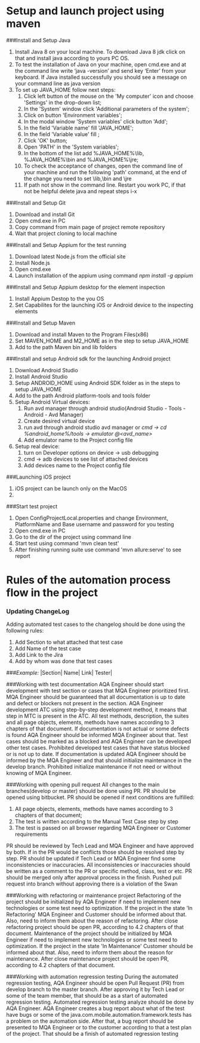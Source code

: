  # Setup and launch project using maven 
 
 ###Install and Setup Java
  
 1. Install Java 8 on your local machine. To download Java 8 jdk click on that and install java according to yours PC OS. 
 1. To test the installation of Java on your machine, open cmd.exe and at the command line write ‘java -version’ and send key ‘Enter’ from your keyboard. If Java installed successfully you should see a message on your command line as java version
 1. To set up JAVA_HOME follow next steps:
     1. Click left button of the mouse on the 'My computer' icon and choose 'Settings' in the drop-down list;      
     1. In the 'System' window click 'Additional parameters of the system';
     1. Click on button 'Environment variables';
     1. In the modal window 'System variables' click button 'Add';
     1. In the field 'Variable name' fill 'JAVA_HOME';
     1. In the field 'Variable value' fill <path to jdk>;
     1. Click 'OK' button;
     1. Open 'PATH' in the 'System variables'; 
     1. In the bottom of the list add %JAVA_HOME%\lib, %JAVA_HOME%\bin and %JAVA_HOME%\jre;
     1. To check the acceptance of changes, open the command line of your machine and run the following 'path' command, at the end of the change you need to set <path to jdk>\lib,<path to jdk>\bin and <path to jdk>\jre
     1. If path not show in the command line. Restart you work PC, if that not be helpful delete java and repeat steps i-x
     
 ###Install and Setup Git
     
 1. Download and install Git
 1. Open cmd.exe in PC
 1. Copy command from main page of project remote repository
 1. Wait that project cloning to local machine
 
 ###Install and Setup Appium for the test running
 1. Download latest Node.js from the official site
 1. Install Node.js
 1. Open cmd.exe 
 1. Launch installation of the appium using command _npm install -g appium_
 
 ###Install and Setup Appium desktop for the element inspection
 1. Install Appium Destop to the you OS
 1. Set Capabilites for the launching iOS or Android device to the inspecting elements
 
 
 ###Install and Setup Maven
 
 1. Download and install Maven to the Program Files(x86)
 1. Set MAVEN_HOME and M2_HOME as in the step to setup JAVA_HOME
 1. Add to the path Maven bin and lib folders
    
 ###Install and setup Android sdk for the launching Android project
 1. Download Android Studio
 1. Install Android Studio
 1. Setup ANDROID_HOME using Android SDK folder as in the steps to setup JAVA_HOME 
 1. Add to the path Android  platform-tools and tools folder
 1. Setup Android Virtual devices:
    1. Run avd manager through android studio(Android Studio - Tools -Android - Avd Manager)
    1. Create desired virtual device
    1. run avd through android studio avd manager or _cmd -> cd %android_home%/tools  -> emulator @<avd_name>_
    1. Add emulator name to the Project config file
 1. Setup real device:
       1. turn on Developer options on device -> usb debugging
       1. cmd  -> adb devices	to see list of attached devices
       1. Add devices name to the Project config file

 ###Launching iOS project
1. iOS project can be launch only on the MacOS
1. 


###Start test project
1. Open ConfigProjectLocal.properties and change Environment, PlatformName and Base username and password for you testing
1. Open cmd.exe in PC
1. Go to the dir of the project using command line
1. Start test using command 'mvn clean test'
1. After finishing running suite use command 'mvn allure:serve' to see report 
      
      
# Rules of the automation process flow in the project
      
### Updating ChangeLog
Adding automated test cases to the changelog should be done using the following rules:
1. Add Section to what attached that test case
1. Add Name of the test case
1. Add Link to the Jira 
1. Add by whom was done that test cases
      
###_Example:_ 
|Section| Name| Link| Tester|
      
      
###Working with test documentation
AQA Engineer should start development with test section or cases that
MQA Engineer prioritized first. MQA Engineer should be guaranteed that all documentation is up to date and defect or blockers not present in the section. AQA Engineer development ATC using step-by-step development method, it means that step in MTC is present in the ATC. All test methods, description, the suites and all page objects, elements, methods have names according to 3 chapters of that document. 
If documentation is not actual or some defects is found AQA Engineer should be informed MQA Engineer about that. Test cases should be marked as a blocked and AQA Engineer can be developed other test cases. Prohibited developed test cases that have status blocked or is not up to date. If documentation is updated AQA Engineer should be informed by the MQA Engineer and that should initialize maintenance in the develop branch. Prohibited initialize maintenance if not need or without knowing of MQA Engineer. 
      
      
###Working with opening pull request
All changes to the main branches(develop or master) should be done using PR. PR should be opened using bitbucket. 
PR should be opened if next conditions are fulfilled:
1. All page objects, elements, methods have names according to 3 chapters of that document;
1. The test is written according to the Manual Test Case step by step
1. The test is passed on all browser regarding MQA Engineer or Customer requirements
    
PR should be reviewed by Tech Lead and MQA Engineer and have approved by both. If in the PR would be conflicts those should be resolved step by step. PR should be updated if Tech Lead or MQA Engineer find some inconsistencies or inaccuracies. All inconsistencies or inaccuracies should be written as a comment to the PR or specific method, class, test or etc. PR should be merged only after approval process in the finish. Pushed pull request into branch without approving there is a violation of the Swan 
      
      
###Working with refactoring or maintenance project
Refactoring of the project should be initialized by AQA Engineer if need to implement new technologies or some test need to optimization. 
If the project in the state 'In Refactoring' MQA Engineer and Customer should be informed about that. Also, need to inform them about the reason of refactoring. 
After close refactoring project should be open PR, according to 4.2 chapters of that document. 
Maintenance of the project should be initialized by MQA Engineer if need to implement new technologies or some test need to optimization. 
If the project in the state 'In Maintenance'  Customer should be informed about that. Also, need to inform them about the reason for maintenance. 
After close maintenance project should be open PR, according to 4.2 chapters of that document.
      
###Working with automation regression testing
During the automated regression testing, AQA Engineer should be open Pull Request (PR) from develop branch to the master branch. 
After approving it by Tech Lead or some of the team member, that should be as a start of automated regression testing. Automated regression testing analyze should be done by AQA Engineer. 
AQA Engineer creates a bug report about what of the test have bugs or some of the java.com.mobile.automation.framework.tests has a problem on the automation side. After that, a bug report should be presented to MQA Engineer or to the customer according to that a test plan of the project. 
That should be a finish of automated regression testing
